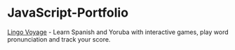 # JavaScript-Portfolio

[Lingo Voyage]() - Learn Spanish and Yoruba with interactive games, play word pronunciation and track your score.
